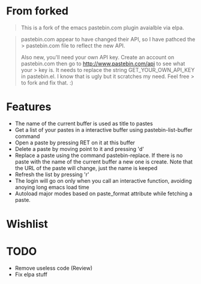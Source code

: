 # From forked 
> This is a fork of the emacs pastebin.com plugin avaialble via elpa.

> pastebin.com appear to have changed their API, so I have pathced the > pastebin.com file to reflect the new API.
> 
> Also new, you'll need your own API key. Create an account on 
> pastebin.com then go to http://www.pastebin.com/api to see what your > key is. It needs to replace the string GET_YOUR_OWN_API_KEY in 
> pastebin.el. I know that is ugly but it scratches my need. Feel free > to fork and fix that. :)

# Features 

- The name of the current buffer is used as title to pastes
- Get a list of your pastes in a interactive buffer using pastebin-list-buffer command
- Open a paste by pressing RET on it at this buffer
- Delete a paste by moving point to it and pressing 'd'
- Replace a paste using the command pastebin-replace. If there is no paste with the name of the current buffer a new one is create. Note that the URL of the paste will change, just the name is keeped
- Refresh the list by pressing 'r'
- The login will go on only when you call an interactive function, avoiding anoying long emacs load time
- Autoload major modes based on paste_format attribute while fetching a paste.

# Wishlist 

# TODO

- Remove useless code (Review)
- Fix elpa stuff
